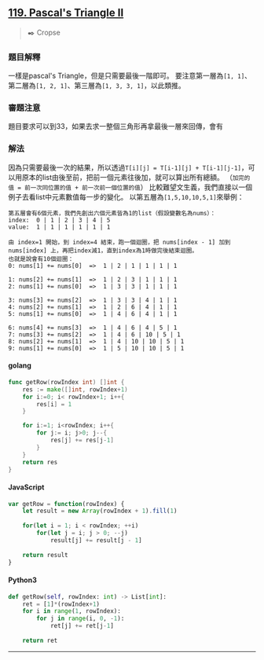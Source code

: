 ## [119. Pascal's Triangle II](https://leetcode.com/problems/pascals-triangle-ii/submissions/)
> :black_nib: Cropse
### 題目解釋
一樣是pascal's Triangle，但是只需要最後一階即可。
要注意第一層為`[1, 1]`、第二層為`[1, 2, 1]`、第三層為`[1, 3, 3, 1]`，以此類推。
### 審題注意
題目要求可以到33，如果去求一整個三角形再拿最後一層來回傳，會有
### 解法
因為只需要最後一次的結果，所以透過`T[i][j] = T[i-1][j] + T[i-1][j-1]`，可以用原本的list由後至前，把前一個元素往後加，就可以算出所有總額。
（`加完的值 = 前一次同位置的值 + 前一次前一個位置的值`）
比較難望文生義，我們直接以一個例子去看list中元素數值每一步的變化。
以第五層為`[1,5,10,10,5,1]`來舉例：

    第五層會有6個元素，我們先創出六個元素皆為1的list（假設變數名為nums）：
    index:  0 | 1 | 2 | 3 | 4 | 5
    value:  1 | 1 | 1 | 1 | 1 | 1

    由 index=1 開始，到 index=4 結束，跑一個迴圈，把 nums[index - 1] 加到 nums[index] 上，再把index減1，直到index為1時做完後結束迴圈。
    也就是說會有10個迴圈：
    0: nums[1] += nums[0]  =>  1 | 2 | 1 | 1 | 1 | 1

    1: nums[2] += nums[1]  =>  1 | 2 | 3 | 1 | 1 | 1
    2: nums[1] += nums[0]  =>  1 | 3 | 3 | 1 | 1 | 1

    3: nums[3] += nums[2]  =>  1 | 3 | 3 | 4 | 1 | 1
    4: nums[2] += nums[1]  =>  1 | 2 | 6 | 4 | 1 | 1
    5: nums[1] += nums[0]  =>  1 | 4 | 6 | 4 | 1 | 1

    6: nums[4] += nums[3]  =>  1 | 4 | 6 | 4 | 5 | 1
    7: nums[3] += nums[2]  =>  1 | 4 | 6 | 10 | 5 | 1
    8: nums[2] += nums[1]  =>  1 | 4 | 10 | 10 | 5 | 1
    9: nums[1] += nums[0]  =>  1 | 5 | 10 | 10 | 5 | 1    

#### golang
```go
func getRow(rowIndex int) []int {
    res := make([]int, rowIndex+1)
    for i:=0; i< rowIndex+1; i++{
        res[i] = 1
    }

    for i:=1; i<rowIndex; i++{
        for j:= i; j>0; j--{
            res[j] += res[j-1]
        }
    }
    return res
}
```

#### JavaScript
```javascript
var getRow = function(rowIndex) {
    let result = new Array(rowIndex + 1).fill(1)
    
    for(let i = 1; i < rowIndex; ++i)
        for(let j = i; j > 0; --j)
            result[j] += result[j - 1]
    
    return result
}
```

#### Python3
```python
def getRow(self, rowIndex: int) -> List[int]:
    ret = [1]*(rowIndex+1)
    for i in range(1, rowIndex):
        for j in range(i, 0, -1):
            ret[j] += ret[j-1]
            
    return ret
```
---
